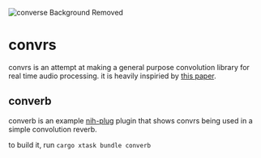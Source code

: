 ![converse Background Removed](https://github.com/andrew-r-thomas/convrs/assets/107574761/cd5c1985-ae88-4276-94f0-440e86a78666)

# convrs

convrs is an attempt at making a general purpose convolution library for real time audio processing. it is heavily inspiried by [this paper](https://publications.rwth-aachen.de/record/466561/files/466561.pdf).

## converb

converb is an example [nih-plug](https://github.com/robbert-vdh/nih-plug) plugin that shows convrs being used in a simple convolution reverb.

to build it, run `cargo xtask bundle converb`
